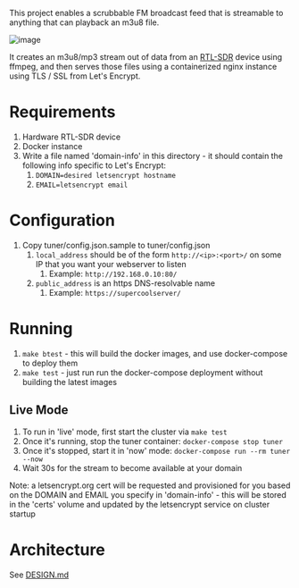 This project enables a scrubbable FM broadcast feed that is streamable to anything that can playback an m3u8 file.

![image](https://user-images.githubusercontent.com/2223592/137526576-9da596b6-eb17-4909-a152-90afb53b8381.png)

It creates an m3u8/mp3 stream out of data from an [RTL-SDR](https://www.rtl-sdr.com/) device using ffmpeg, and then serves those files using a containerized nginx instance using TLS / SSL from Let's Encrypt.

# Requirements

1. Hardware RTL-SDR device
1. Docker instance
1. Write a file named 'domain-info' in this directory - it should contain the following info specific to Let's Encrypt:
   1. `DOMAIN=desired letsencrypt hostname`
   1. `EMAIL=letsencrypt email`

# Configuration

1. Copy tuner/config.json.sample to tuner/config.json
   1. `local_address` should be of the form `http://<ip>:<port>/` on some IP that you want your webserver to listen
	  1. Example: `http://192.168.0.10:80/`
   1. `public_address` is an https DNS-resolvable name
	  1. Example: `https://supercoolserver/`

# Running

1. `make btest` - this will build the docker images, and use docker-compose to deploy them
1. `make test` - just run run the docker-compose deployment without building the latest images

## Live Mode

1. To run in 'live' mode, first start the cluster via `make test`
1. Once it's running, stop the tuner container: `docker-compose stop tuner`
1. Once it's stopped, start it in 'now' mode: `docker-compose run --rm tuner --now`
1. Wait 30s for the stream to become available at your domain

Note: a letsencrypt.org cert will be requested and provisioned for you based on the DOMAIN and EMAIL you specify in 'domain-info' - this will be stored in the 'certs' volume and updated by the letsencrypt service on cluster startup

# Architecture

See [DESIGN.md](DESIGN.md)
